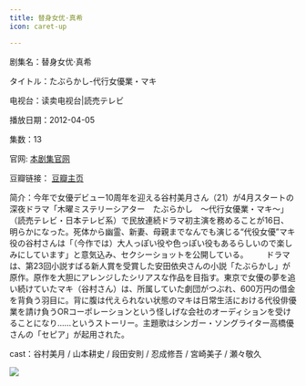 ```yaml
---
title: 替身女优·真希 
icon: caret-up

---
```


剧集名：替身女优·真希 

タイトル：たぶらかし-代行女優業・マキ

电视台：读卖电视台|読売テレビ

播放日期：2012-04-05

集数：13

官网: [本剧集官网](https://www.ytv.co.jp/taburakashi/)

豆瓣链接： [豆瓣主页](https://movie.douban.com/subject/10508897/)


简介：今年で女優デビュー10周年を迎える谷村美月さん（21）が4月スタートの深夜ドラマ「木曜ミステリーシアター　たぶらかし　～代行女優業・マキ～」（読売テレビ・日本テレビ系）で民放連続ドラマ初主演を務めることが16日、明らかになった。死体から幽霊、新妻、母親までなんでも演じる“代役女優”マキ役の谷村さんは「（今作では）大人っぽい役や色っぽい役もあるらしいので楽しみにしています」と意気込み、セクシーショットを公開している。
　　ドラマは、第23回小説すばる新人賞を受賞した安田依央さんの小説「たぶらかし」が原作。原作を大胆にアレンジしたシリアスな作品を目指す。東京で女優の夢を追い続けていたマキ（谷村さん）は、所属していた劇団がつぶれ、600万円の借金を背負う羽目に。背に腹は代えられない状態のマキは日常生活における代役俳優業を請け負うORコーポレーションという怪しげな会社のオーディションを受けることになり……というストーリー。主題歌はシンガー・ソングライター高橋優さんの「セピア」が起用された。

cast：谷村美月 / 山本耕史 / 段田安則 / 忍成修吾 / 宮崎美子 / 瀬々敬久

![](https://listpic.tsgsanjiao.com/2012/2012ts.jpg)